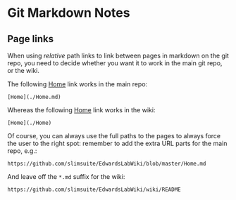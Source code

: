 # Git Markdown Notes

## Page links
When using *relative* path links to link between pages in markdown on the git repo, you need to decide whether you want it to work in the main git repo, or the wiki.

The following [Home](./Home.md) link works in the main repo:

    [Home](./Home.md)
    
Whereas the  following [Home](./Home) link works in the wiki:

    [Home](./Home)
    
Of course, you can always use the full paths to the pages to always force the user to the right spot: remember to add the extra URL parts for the main repo, e.g.:

    https://github.com/slimsuite/EdwardsLabWiki/blob/master/Home.md
   
 And leave off the `*.md` suffix for the wiki:
    
    https://github.com/slimsuite/EdwardsLabWiki/wiki/README